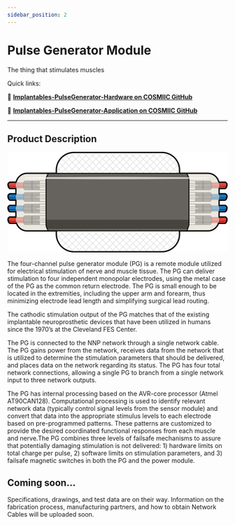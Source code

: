 ```yaml
---
sidebar_position: 2
---
```


# Pulse Generator Module

The thing that stimulates muscles

Quick links:

:link: **[Implantables-PulseGenerator-Hardware on COSMIIC GitHub](https://github.com/COSMIIC-Inc/Implantables-PulseGenerator-Hardware)**

:link: **[Implantables-PulseGenerator-Application on COSMIIC GitHub](https://github.com/COSMIIC-Inc/Implantables-PulseGenerator-Application)**


---

## Product Description

![pulse](./img/pg.png)

The four-channel pulse generator module (PG) is a remote module utilized for electrical 
stimulation of nerve and muscle tissue. The PG can deliver stimulation to four 
independent monopolar electrodes, using the metal case of the PG as the common return 
electrode. The PG is small enough to be located in the extremities, including the upper arm 
and forearm, thus minimizing electrode lead length and simplifying surgical lead routing.

The cathodic stimulation output of the PG matches that of the existing implantable neuroprosthetic devices that have been utilized in humans since the 1970’s at the Cleveland FES Center.

The PG is connected to the NNP network through a single network cable.  The PG gains power from the network, receives data from the network that is utilized to determine the stimulation parameters that should be delivered, and places data on the network regarding its status. The PG has four total network connections, allowing a single PG to branch from a single network input to three network outputs.

The PG has internal processing based on the AVR-core processor (Atmel AT90CAN128).  Computational processing is used to identify relevant network data (typically control signal levels from the sensor module) and convert that data into the appropriate stimulus levels to each electrode based on pre-programmed patterns.  These patterns are customized to provide the desired coordinated functional responses from each muscle and nerve.The PG combines three levels of failsafe mechanisms to assure that potentially damaging stimulation is not delivered:  1) hardware limits on total charge per pulse, 2) software limits on stimulation parameters, and 3) failsafe magnetic switches in both the PG and the power module.

## Coming soon...

Specifications, drawings, and test data are on their way.
Information on the fabrication process, manufacturing partners, and how to obtain Network Cables will be uploaded soon.
